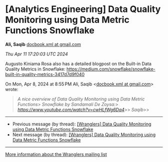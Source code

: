 


[Analytics Engineering] Data Quality Monitoring using Data Metric Functions Snowflake
=====================================================================================


**Ali, Saqib**
[docbook.xml at gmail.com](mailto:wranglers%40analyticsengineering.net?Subject=Re%3A%20%5BWranglers%5D%20Data%20Quality%20Monitoring%20using%20Data%20Metric%20Functions%0A%20Snowflake&In-Reply-To=%3CCABDm0O_mYG_R7_SVi04pSmbNM5YzWyUSeLh72a4kM2SRx77PaQ%40mail.gmail.com%3E "[Wranglers] Data Quality Monitoring using Data Metric Functions Snowflake")   

*Thu Apr 11 17:20:03 UTC 2024*  

Augusto Kiniama Rosa also has a detailed blogpost on the Built-in Data
Quality Metrics in Snowflake:
<https://medium.com/snowflake/snowflake-built-in-quality-metrics-3417d7d9f040>



On Mon, Apr 8, 2024 at 8:55 PM Ali, Saqib <[docbook.xml at gmail.com](https://analyticsengineering.net/mailman/listinfo/wranglers)> wrote:

> *A nice overview of Data Quality Monitoring using Data Metric Functions*> *Snowflake by Sandamali De Zoysa:*> *<https://www.youtube.com/watch?v=cwHLfWg6Da4>*>> *Saqib*>>  
  




---


* Previous message (by thread): [[Wranglers] Data Quality Monitoring using Data Metric Functions Snowflake](000040.html)
* Next message (by thread): [[Wranglers] Data Quality Monitoring using Data Metric Functions Snowflake](000050.html)




---


[More information about the Wranglers
mailing list](https://analyticsengineering.net/mailman/listinfo/wranglers)  




